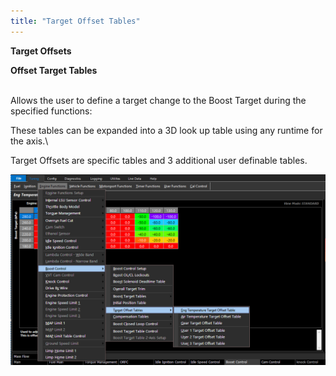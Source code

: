 ```yaml
---
title: "Target Offset Tables"
---
```


**Target Offsets**


**Offset Target Tables**

\
Allows the user to define a target change to the Boost Target during the specified functions:


These tables can be expanded into a 3D look up table using any runtime for the axis.\

Target Offsets are specific tables and 3 additional user definable tables.


![Image](</img/NewItem694.png>)
